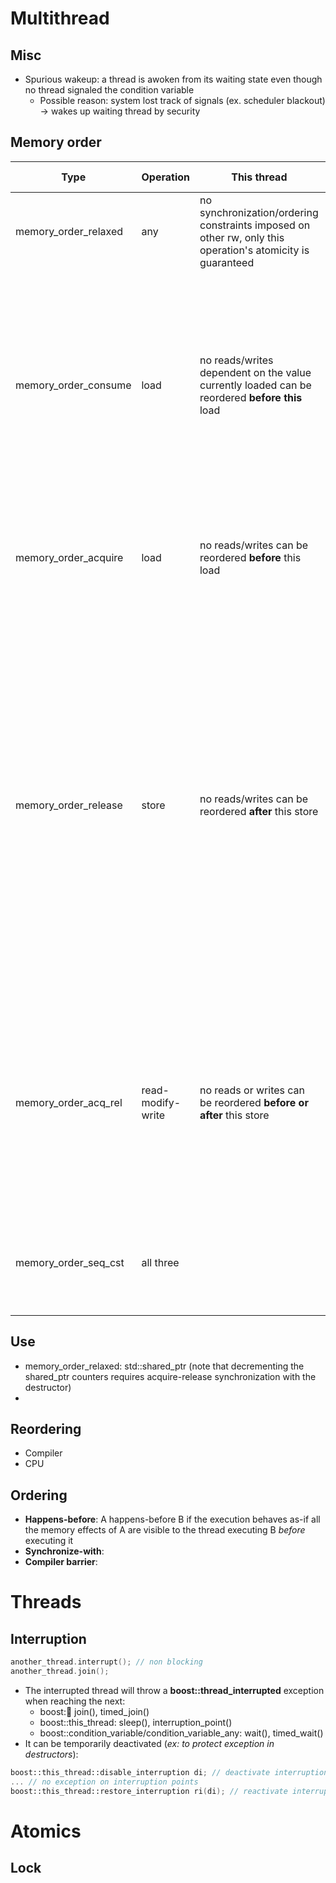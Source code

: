 # Multithread
## Misc
* Spurious wakeup: a thread is awoken from its waiting state even though no thread signaled the condition variable 
  * Possible reason: system lost track of signals (ex. scheduler blackout) -> wakes up waiting thread by security

## Memory order
|Type|Operation|This thread|Other threads|
|-|-|-|-|
memory_order_relaxed|any|no synchronization/ordering constraints imposed on other rw, only this operation's atomicity is guaranteed|no |
memory_order_consume|load|no reads/writes dependent on the value currently loaded can be reordered **before this** load|Writes to data-dependent variables in other threads that release the same atomic variable are visible in the current thread (on most platforms, this affects compiler optimizations only)|
memory_order_acquire|load|no reads/writes can be reordered **before** this load|All writes in other threads that release the same atomic variable are visible in the current thread|
memory_order_release|store|no reads/writes can be reordered **after** this store|All writes in the current thread are visible in other threads that acquire the same atomic variable (see Release-Acquire ordering below) and writes that carry a dependency into the atomic variable become visible in other threads that consume the same atomic (see Release-Consume ordering below).|
memory_order_acq_rel|read-modify-write|no reads or writes can be reordered **before or after** this store|All writes in other threads that release the same atomic variable are visible before the modification and the modification is visible in other threads that acquire the same atomic variable.|
memory_order_seq_cst|all three||a single total order exists in which all threads observe all modifications in the same order|

## Use
* memory_order_relaxed: std::shared_ptr (note that decrementing the shared_ptr counters requires acquire-release synchronization with the destructor)
* 
## Reordering
* Compiler
* CPU
## Ordering
* **Happens-before**: A happens-before B if the execution behaves as-if all the memory effects of A are visible to the thread executing B _before_ executing it
* **Synchronize-with**: 
* **Compiler barrier**:

# Threads
## Interruption
```c++
another_thread.interrupt(); // non blocking
another_thread.join();
```
* The interrupted thread will throw a **boost::thread_interrupted** exception when reaching the next:
  * boost::thread: join(), timed_join()
  * boost::this_thread: sleep(), interruption_point()
  * boost::condition_variable/condition_variable_any: wait(), timed_wait()
* It can be temporarily deactivated (*ex: to protect exception in destructors*):
```c++
boost::this_thread::disable_interruption di; // deactivate interruptions
... // no exception on interruption points
boost::this_thread::restore_interruption ri(di); // reactivate interruptions
```

# Atomics
## Lock
